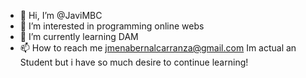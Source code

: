 - 👋 Hi, I’m @JaviMBC
- 👀 I’m interested in programming online webs
- 🌱 I’m currently learning DAM
- 📫 How to reach me jmenabernalcarranza@gmail.com
Im actual an Student but i have so much desire to continue learning!

<!---
JaviMBC/JaviMBC is a ✨ special ✨ repository because its `README.md` (this file) appears on your GitHub profile.
You can click the Preview link to take a look at your changes.
--->
